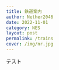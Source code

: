 ```yaml
---
title: 鉄道案内
author: Nether2046
date: 2022-11-01
category: NES
layout: post
permalink: /trains
cover: /img/nr.jpg
---
```


テスト
